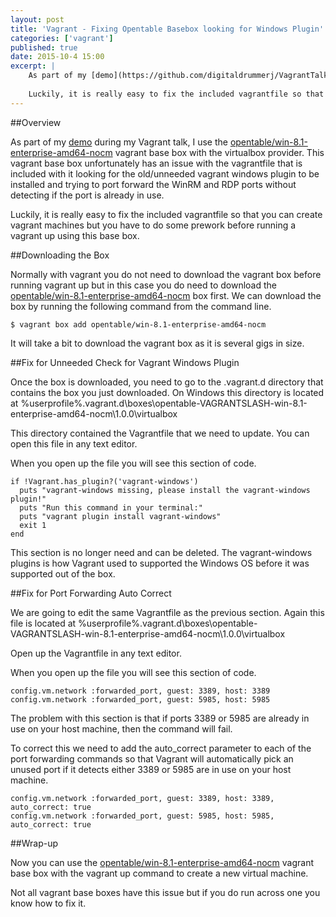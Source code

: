 ```yaml
---
layout: post
title: 'Vagrant - Fixing Opentable Basebox looking for Windows Plugin'
categories: ['vagrant']
published: true
date: 2015-10-4 15:00
excerpt: |
    As part of my [demo](https://github.com/digitaldrummerj/VagrantTalk/tree/master/ExampleVagrantFiles/WindowsWithChocolatey) during my Vagrant talk, I use the [opentable/win-8.1-enterprise-amd64-nocm](https://atlas.hashicorp.com/opentable/boxes/win-8.1-enterprise-amd64-nocm) vagrant base box with the virtualbox provider.  This vagrant base box unfortunately has an issue with the vagrantfile that is included with it looking for the old/unneeded vagrant windows plugin to be installed and trying to port forward the WinRM and RDP ports without detecting if the port is already in use.
    
    Luckily, it is really easy to fix the included vagrantfile so that you can create vagrant machines but you have to do some prework before running a vagrant up using this base box.       
---
```


##Overview

As part of my [demo](https://github.com/digitaldrummerj/VagrantTalk/tree/master/ExampleVagrantFiles/WindowsWithChocolatey) during my Vagrant talk, I use the [opentable/win-8.1-enterprise-amd64-nocm](https://atlas.hashicorp.com/opentable/boxes/win-8.1-enterprise-amd64-nocm) vagrant base box with the virtualbox provider.  This vagrant base box unfortunately has an issue with the vagrantfile that is included with it looking for the old/unneeded vagrant windows plugin to be installed and trying to port forward the WinRM and RDP ports without detecting if the port is already in use.

Luckily, it is really easy to fix the included vagrantfile so that you can create vagrant machines but you have to do some prework before running a vagrant up using this base box.

##Downloading the Box

Normally with vagrant you do not need to download the vagrant box before running vagrant up but in this case you do need to download the [opentable/win-8.1-enterprise-amd64-nocm](https://atlas.hashicorp.com/opentable/boxes/win-8.1-enterprise-amd64-nocm) box first.  We can download the box by running the following command from the command line.  
    
    $ vagrant box add opentable/win-8.1-enterprise-amd64-nocm
    
It will take a bit to download the vagrant box as it is several gigs in size.

##Fix for Unneeded Check for Vagrant Windows Plugin

Once the box is downloaded, you need to go to the .vagrant.d directory that contains the box you just downloaded.  On Windows this directory is located at %userprofile%\.vagrant.d\boxes\opentable-VAGRANTSLASH-win-8.1-enterprise-amd64-nocm\1.0.0\virtualbox

This directory contained the Vagrantfile that we need to update.  You can open this file in any text editor.

When you open up the file you will see this section of code.  

    if !Vagrant.has_plugin?('vagrant-windows')
      puts "vagrant-windows missing, please install the vagrant-windows plugin!"
      puts "Run this command in your terminal:"
      puts "vagrant plugin install vagrant-windows"
      exit 1
    end

This section is no longer need and can be deleted.  The vagrant-windows plugins is how Vagrant used to supported the Windows OS before it was supported out of the box.  


##Fix for Port Forwarding Auto Correct

We are going to edit the same Vagrantfile as the previous section.  Again this file is located at %userprofile%\.vagrant.d\boxes\opentable-VAGRANTSLASH-win-8.1-enterprise-amd64-nocm\1.0.0\virtualbox

Open up the Vagrantfile in any text editor.

When you open up the file you will see this section of code.  

    config.vm.network :forwarded_port, guest: 3389, host: 3389
    config.vm.network :forwarded_port, guest: 5985, host: 5985

The problem with this section is that if ports 3389 or 5985 are already in use on your host machine, then the command will fail.  

To correct this we need to add the auto_correct parameter to each of the port forwarding commands so that Vagrant will automatically pick an unused port if it detects either 3389 or 5985 are in use on your host machine.

    config.vm.network :forwarded_port, guest: 3389, host: 3389, auto_correct: true
    config.vm.network :forwarded_port, guest: 5985, host: 5985, auto_correct: true

##Wrap-up

Now you can use the [opentable/win-8.1-enterprise-amd64-nocm](https://atlas.hashicorp.com/opentable/boxes/win-8.1-enterprise-amd64-nocm) vagrant base box with the vagrant up command to create a new virtual machine.  

Not all vagrant base boxes have this issue but if you do run across one you know how to fix it.